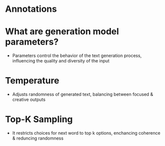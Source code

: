 # Annotations

# What are generation model parameters?
- Parameters control the behavior of the text generation process, influencing the quality and diversity of the input

# Temperature
- Adjusts randomness of generated text, balancing between focused & creative outputs

# Top-K Sampling
- It restricts choices for next word to top k options, enchancing coherence & reduncing randomness